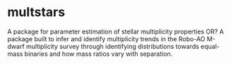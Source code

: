 # multstars
A package for parameter estimation of stellar multiplicity properties
OR?
A package built to infer and identify multiplicity trends in the Robo-AO M-dwarf multiplicity survey through identifying distributions towards equal-mass binaries and how mass ratios vary with separation.
